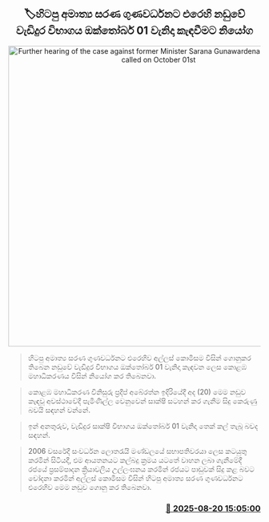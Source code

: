 <p align='center'><b><h2 align='center' title='Further hearing of the case against former Minister Sarana Gunawardena ordered to be called on October 01st'>🏷හිටපු අමාත්‍ය සරණ ගුණවර්ධනට එරෙහි නඩුවේ වැඩිදුර විභාගය ඔක්තෝබර් 01 වැනිදා කැඳවීමට නියෝග</h2></b></p>
<p align='center'><img src='https://helakuru.sgp1.cdn.digitaloceanspaces.com/esana/images/lib/court-2.jpg' width='600' alt='Further hearing of the case against former Minister Sarana Gunawardena ordered to be called on October 01st'></p>

> හිටපු අමාත්‍ය සරණ ගුණවර්ධනට එරෙහිව අල්ලස් කොමිසම විසින් ගොනුකර තිබෙන නඩුවේ වැඩිදුර විභාගය ඔක්තෝබර් 01 වැනිදා කැඳවන ලෙස කොළඹ මහාධිකරණය විසින් නියෝග කර තිබෙනවා.

> කොළඹ මහාධිකරණ විනිසුරු ප්‍රදීප් අබේරත්න ඉදිරියේදී අද (20) මෙම නඩුව කැඳවූ අවස්ථාවේදී පැමිණිල්ල වෙනුවෙන් සාක්ෂි සටහන් කර ගැනීම සිදු කෙරුණු බවයි සඳහන් වන්නේ.

> ඉන් අනතුරුව, වැඩිදුර සාක්ෂි විභාගය ඔක්තෝබර් 01 වැනිදා තෙක් කල් තැබූ බවද සඳහන්.

> 2006 වසරේදී සංවර්ධන ලොතරැයි මණ්ඩලයේ සභාපතිවරයා ලෙස කටයුතු කරමින් සිටියදී, එම ආයතනයට කල්බදු ක්‍රමය යටතේ වාහන ලබා ගැනීමේදී රජයේ ප්‍රසම්පාදන ක්‍රියාවලිය උල්ලංඝනය කරමින් රජයට පාඩුවක් සිදු කළ බවට චෝදනා කරමින් අල්ලස් කොමිසම විසින් හිටපු අමාත්‍ය සරණ ගුණවර්ධනට එරෙහිව මෙම නඩුව ගොනු කර තිබෙනවා.



<h3 align='right'><a href='https://www.helakuru.lk/esana/p/112872/'>📅 2025-08-20 15:05:00</a></h3>

